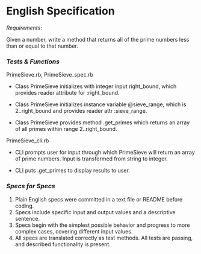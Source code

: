 # English Specification

_Requirements_: 

Given a number, write a method that returns all of the prime numbers less than or equal to that number.

### _Tests & Functions_

PrimeSieve.rb, PrimeSieve_spec.rb
* Class PrimeSieve initializes with integer input right_bound, which provides reader attribute for :right_bound.

* Class PrimeSieve initializes instance variable @sieve_range, which is 2..right_bound and provides reader attr :sieve_range.

* Class PrimeSieve provides method .get_primes which returns an array of all primes within range 2..right_bound.

PrimeSieve_cli.rb
* CLI prompts user for input through which PrimeSieve will return an array of prime numbers. Input is transformed from string to integer.

* CLI puts .get_primes to display results to user.

### _Specs for Specs_
1. Plain English specs were committed in a text file or README before coding.
2. Specs include specific input and output values and a descriptive sentence.
3. Specs begin with the simplest possible behavior and progress to more complex cases, covering different input values.
4. All specs are translated correctly as test methods.
All tests are passing, and described functionality is present.